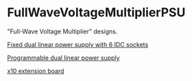 # FullWaveVoltageMultiplierPSU
"Full-Wave Voltage Multiplier" designs. 

[Fixed dual linear power supply with 6 IDC sockets](Fixed6IDC.md)


[Programmable dual linear power supply](Var2IDC.md)


[x10 extension board](Ext10IDC.md)

